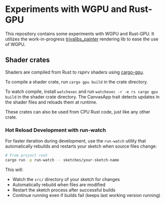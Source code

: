 # Experiments with WGPU and Rust-GPU

This repository contains some experiments with WGPU and Rust-GPU. It utilizes the work-in-progress [trivalibs_painter](https://github.com/trivial-space/trivalibs/tree/main/crates/trivalibs_painter) rendering lib to ease the use of WGPU.

## Shader crates

Shaders are compiled from Rust to rspirv shaders using [cargo-gpu](https://github.com/Rust-GPU/cargo-gpu).

To compile a shader crate, run `cargo gpu build` in the crate directory.

To watch compile, install `watchexec` and run `watchexec -r -e rs cargo gpu build` in the shader crate directory.
The CanvasApp trait detects updates in the shader files and reloads them at runtime.

These crates can also be used from CPU Rust code, just like any other crate.

### Hot Reload Development with run-watch

For faster iteration during development, use the `run-watch` utility that automatically rebuilds and restarts your sketch when source files change:

```bash
# From project root
cargo run -p run-watch -- sketches/your-sketch-name
```

This will:

- Watch the `src/` directory of your sketch for changes
- Automatically rebuild when files are modified
- Restart the sketch process after successful builds
- Continue running even if builds fail (keeps last working version running)
